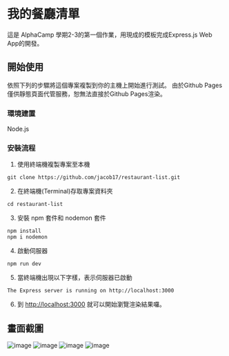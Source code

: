 # 我的餐廳清單

這是 AlphaCamp 學期2-3的第一個作業，用現成的模板完成Express.js Web App的開發。

## 開始使用

依照下列的步驟將這個專案複製到你的主機上開始進行測試。
由於Github Pages僅供靜態頁面代管服務，恕無法直接於Github Pages渲染。


### 環境建置

Node.js

### 安裝流程

1. 使用終端機複製專案至本機

```
git clone https://github.com/jacob17/restaurant-list.git
```

2. 在終端機(Terminal)存取專案資料夾

```
cd restaurant-list
```

3. 安裝 npm 套件和 nodemon 套件

```
npm install
npm i nodemon
```

4. 啟動伺服器

```
npm run dev
```

5. 當終端機出現以下字樣，表示伺服器已啟動

```
The Express server is running on http://localhost:3000
```

6. 到 [http://localhost:3000](http://localhost:3000) 就可以開始瀏覽渲染結果囉。

## 畫面截圖

![image](https://github.com/jacob17/restaurantList/blob/master/public/img/Screenshot-1.png)
![image](https://github.com/jacob17/restaurantList/blob/master/public/img/Screenshot-2.png)
![image](https://github.com/jacob17/restaurantList/blob/master/public/img/Screenshot-3.png)
![image](https://github.com/jacob17/restaurantList/blob/master/public/img/Screenshot-4.png)